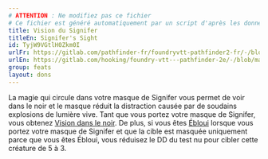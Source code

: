 ```yaml
---
# ATTENTION : Ne modifiez pas ce fichier
# Ce fichier est généré automatiquement par un script d'après les données du module Foundry VTT officiel et de sa traduction
title: Vision du Signifer
titleEn: Signifer's Sight
id: TyjW9VGtlH0Zkm0I
urlFr: https://gitlab.com/pathfinder-fr/foundryvtt-pathfinder2-fr/-/blob/master/data/feats/TyjW9VGtlH0Zkm0I.htm
urlEn: https://gitlab.com/hooking/foundry-vtt---pathfinder-2e/-/blob/master/packs/data/feats.db/signifer-s-sight.json
group: feats
layout: dons
---
```

La magie qui circule dans votre masque de Signifer vous permet de voir dans le noir et le masque réduit la distraction causée par de soudains explosions de lumière vive. Tant que vous portez votre masque de Signifer, vous obtenez [Vision dans le noir](../ancestry-features/vision-dans-le-noir.md). De plus, si vous êtes [Ébloui](../conditions/ébloui.md) lorsque vous portez votre masque de Signifer et que la cible est masquée uniquement parce que vous êtes Ébloui, vous réduisez le DD du test nu pour cibler cette créature de 5 à 3.


